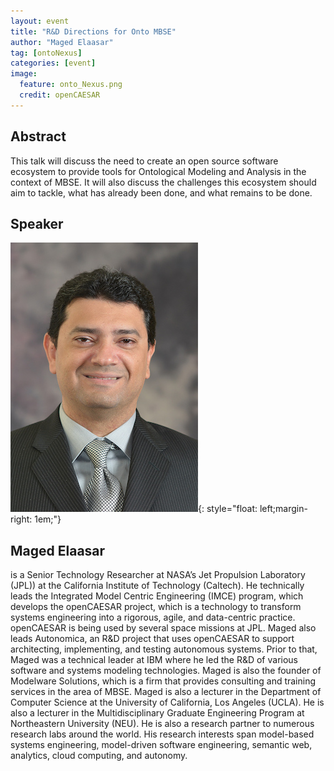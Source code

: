 ```yaml
---
layout: event
title: "R&D Directions for Onto MBSE"
author: "Maged Elaasar"
tag: [ontoNexus]
categories: [event]
image:
  feature: onto_Nexus.png
  credit: openCAESAR
---
```


## Abstract

This talk will discuss the need to create an open source software ecosystem to provide tools for Ontological Modeling and Analysis in the context of MBSE. It will also discuss the challenges this ecosystem should aim to tackle, what has already been done, and what remains to be done.

## Speaker

![Maged Elaasar](img/Elaasar.jpeg){: style="float: left;margin-right: 1em;"}

<h2>Maged Elaasar</h2> is a Senior Technology Researcher at NASA’s Jet Propulsion Laboratory (JPL)) at the California Institute of Technology (Caltech). He technically leads the Integrated Model Centric Engineering (IMCE) program, which develops the openCAESAR project, which is a technology to transform systems engineering into a rigorous, agile, and data-centric practice. openCAESAR is being used by several space missions at JPL. Maged also leads Autonomica, an R&D project that uses  openCAESAR to support architecting, implementing, and testing autonomous systems. Prior to that, Maged was a technical leader at IBM where he led the R&D of various software and systems modeling technologies. Maged is also the founder of Modelware Solutions, which is a firm that provides consulting and training services in the area of MBSE. Maged is also a lecturer in the Department of Computer Science at the University of California, Los Angeles (UCLA). He is also a lecturer in the Multidisciplinary Graduate Engineering Program at Northeastern University (NEU). He is also a research partner to numerous research labs around the world. His research interests span model-based systems engineering, model-driven software engineering, semantic web, analytics, cloud computing, and autonomy.